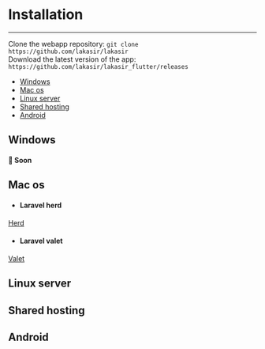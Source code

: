 # Installation

---
Clone the webapp repository: `git clone https://github.com/lakasir/lakasir` <br/>
Download the latest version of the app: `https://github.com/lakasir/lakasir_flutter/releases`

- [Windows](#windows)
- [Mac os](#mac-os)
- [Linux server](#linux-server)
- [Shared hosting](#shared-hosting)
- [Android](#android)

<a name="windows"></a>
## Windows
#### 🚀 Soon 

<a name="mac-os"></a>
## Mac os
- #### Laravel herd
[Herd](https://herd.laravel.com/getting-started?ref=herd)
- #### Laravel valet
[Valet](https://laravel.com/docs/11.x/valet)


<a name="linux-server"></a>
## Linux server

<a name="shared-hosting"></a>
## Shared hosting

<a name="android"></a>
## Android
